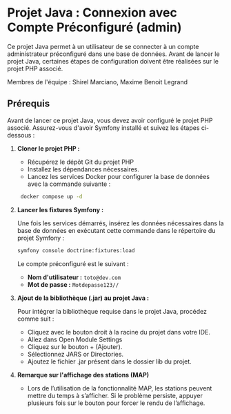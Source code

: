 # Projet Java : Connexion avec Compte Préconfiguré (admin)

Ce projet Java permet à un utilisateur de se connecter à un compte administrateur préconfiguré dans une base de données. Avant de lancer le projet Java, certaines étapes de configuration doivent être réalisées sur le projet PHP associé.

Membres de l'équipe : Shirel Marciano, Maxime Benoit Legrand

## Prérequis

Avant de lancer ce projet Java, vous devez avoir configuré le projet PHP associé. Assurez-vous d'avoir Symfony installé et suivez les étapes ci-dessous :

1. **Cloner le projet PHP :**  
   - Récupérez le dépôt Git du projet PHP 
   - Installez les dépendances nécessaires.
   - Lancez les services Docker pour configurer la base de données avec la commande suivante :
   ```bash
    docker compose up -d
   ```

2. **Lancer les fixtures Symfony :**  

   Une fois les services démarrés, insérez les données nécessaires dans la base de données en exécutant cette commande dans le répertoire du projet Symfony :
    ```bash
    symfony console doctrine:fixtures:load
    ```
   Le compte préconfiguré est le suivant :
   - **Nom d'utilisateur :** `toto@dev.com`
   - **Mot de passe :** `Motdepasse123//`
 
  
3. **Ajout de la bibliothèque (.jar) au projet Java :**

   Pour intégrer la bibliothèque requise dans le projet Java, procédez comme suit :
  
   - Cliquez avec le bouton droit à la racine du projet dans votre IDE.
   - Allez dans Open Module Settings
   - Cliquez sur le bouton + (Ajouter).
   - Sélectionnez JARS or Directories.
   - Ajoutez le fichier .jar présent dans le dossier lib du projet.
   
4. **Remarque sur l'affichage des stations (MAP)**

     - Lors de l’utilisation de la fonctionnalité MAP, les stations peuvent mettre du temps à s’afficher. Si le problème persiste, appuyer plusieurs fois sur le bouton pour forcer le rendu de l’affichage. 





   
